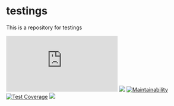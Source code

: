 # testings
This is a repository for testings

[![](https://jitpack.io/v/CST-Group/cst-desktop.txt)](https://jitpack.io/v/CST-Group/cst-desktop)
![](https://github.com/CST-Group/cst-utils/actions/workflows/java-ci.yml/badge.svg)
[![Maintainability](https://api.codeclimate.com/v1/badges/d235a7ebd7e2fb36554c/maintainability)](https://codeclimate.com/github/CST-Group/cst-utils/maintainability)
[![Test Coverage](https://api.codeclimate.com/v1/badges/d235a7ebd7e2fb36554c/test_coverage)](https://codeclimate.com/github/CST-Group/cst-utils/test_coverage)
[![](https://jitpack.io/v/CST-Group/cst-desktop.svg)](https://jitpack.io/#CST-Group/cst-desktop)
